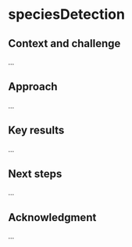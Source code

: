 # speciesDetection

## Context and challenge
...

## Approach
...

## Key results
...

## Next steps
...

## Acknowledgment
...
